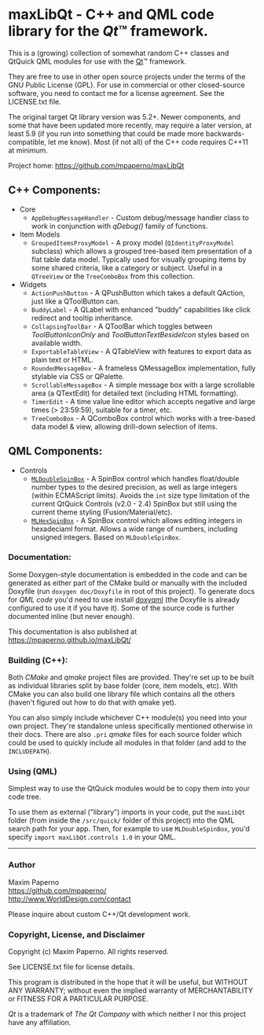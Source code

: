 # maxLibQt - C++ and QML code library for the *Qt*&trade; framework.

This is a (growing) collection of somewhat random C++ classes and QtQuick QML modules for use with the [Qt](http://qt.io)&trade; framework. 

They are free to use in other open source projects under the terms of the GNU Public License (GPL).  For use in
commercial or other closed-source software, you need to contact me for a license agreement.  See the LICENSE.txt file.

The original target Qt library version was 5.2+. Newer components, and some that have been updated more recently,
may require a later version, at least 5.9 (if you run into something that could be made more backwards-compatible, 
let me know). Most (if not all) of the C++ code requires C++11 at minimum.

Project home: https://github.com/mpaperno/maxLibQt

## C++ Components:

* Core
  * `AppDebugMessageHandler` - Custom debug/message handler class to work in conjunction with *qDebug()* family of functions.
* Item Models
  * `GroupedItemsProxyModel` - A proxy model (`QIdentityProxyModel` subclass) which allows a grouped tree-based item presentation of a flat table data model. Typically used for visually grouping items by some shared criteria, like a category or subject. Useful in a `QTreeView` or the `TreeComboBox` from this collection.
* Widgets
  * `ActionPushButton` - A QPushButton which takes a default QAction, just like a QToolButton can.
  * `BuddyLabel` - A QLabel with enhanced "buddy" capabilities like click redirect and tooltip inheritance.
  * `CollapsingToolBar` - A QToolBar which toggles between _ToolButtonIconOnly_ and _ToolButtonTextBesideIcon_ styles based on available width.
  * `ExportableTableView` - A QTableView with features to export data as plain text or HTML.
  * `RoundedMessageBox` - A frameless QMessageBox implementation, fully stylable via CSS or QPalette.
  * `ScrollableMessageBox` - A simple message box with a large scrollable area (a QTextEdit) for detailed text (including HTML formatting).
  * `TimerEdit` - A time value line editor which accepts negative and large times (> 23:59:59), suitable for a timer, etc.
  * `TreeComboBox` - A QComboBox control which works with a tree-based data model & view, allowing drill-down selection of items.

## QML Components:

* Controls
  * [`MLDoubleSpinBox`](maxLibQt::controls::MLDoubleSpinBox) - A SpinBox control which handles float/double number types to the desired precision, as well as large integers (within ECMAScript limits). Avoids the `int` size type limitation of the current QtQuick Controls (v2.0 - 2.4) SpinBox but still using the current theme styling (Fusion/Material/etc).
  * [`MLHexSpinBox`](maxLibQt::controls::MLHexSpinBox) - A SpinBox control which allows editing integers in hexadeciaml format. Allows a wide range of numbers, including unsigned integers. Based on `MLDoubleSpinBox`.

### Documentation:

Some Doxygen-style documentation is embedded in the code and can be generated as either part of the CMake build or manually with the
included Doxyfile (run `doxygen doc/Doxyfile` in root of this project). To generate docs for *QML code* you'd need to use install [doxyqml](https://github.com/agateau/doxyqml) (the Doxyfile is already configured to use it if you have it). Some of the source code is further documented inline (but never enough).

This documentation is also published at https://mpaperno.github.io/maxLibQt/

### Building (C++):

Both *CMake* and *qmake* project files are provided. They're set up to be built as individual libraries split by base folder (core, item models, etc). With CMake you can also build one library file which contains all the others (haven't figured out how to do that with qmake yet).

You can also simply include whichever C++ module(s) you need into your own project. They're standalone unless specifically mentioned otherwise in their docs.  There are also `.pri` *qmake* files for each source folder which could be used to quickly include all modules in that folder (and add to the `INCLUDEPATH`).

### Using (QML)

Simplest way to use the QtQuick modules would be to copy them into your code tree. 

To use them as external ("library") imports in your code, put the `maxLibQt` folder (from inside the `/src/quick/` folder of this project) into the QML search path for your app. Then, for example to use `MLDoubleSpinBox`, you'd specify `import maxLibQt.controls 1.0` in your QML.

-------------
### Author

Maxim Paperno   
https://github.com/mpaperno/   
http://www.WorldDesign.com/contact  

Please inquire about custom C++/Qt development work.

### Copyright, License, and Disclaimer

Copyright (c) Maxim Paperno. All rights reserved.

See LICENSE.txt file for license details.

This program is distributed in the hope that it will be useful,
but WITHOUT ANY WARRANTY; without even the implied warranty of
MERCHANTABILITY or FITNESS FOR A PARTICULAR PURPOSE. 

*Qt* is a trademark of *The Qt Company* with which neither I nor this project have any affiliation.
